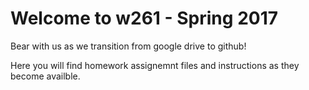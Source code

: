 # Welcome to w261 - Spring 2017

Bear with us as we transition from google drive to github!   

Here you will find homework assignemnt files and instructions as they become availble.
